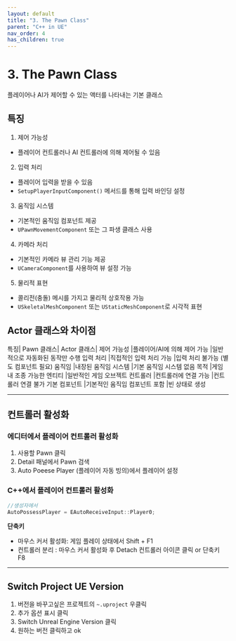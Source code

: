 ```yaml
---
layout: default
title: "3. The Pawn Class"
parent: "C++ in UE"
nav_order: 4
has_children: true
---
```


# 3. The Pawn Class
플레이어나 AI가 제어할 수 있는 액터를 나타내는 기본 클래스

## 특징
1. 제어 가능성
- 플레이어 컨트롤러나 AI 컨트롤러에 의해 제어될 수 있음
2. 입력 처리
- 플레이어 입력을 받을 수 있음
- `SetupPlayerInputComponent()` 메서드를 통해 입력 바인딩 설정
3. 움직임 시스템
- 기본적인 움직임 컴포넌트 제공
- `UPawnMovementComponent` 또는 그 파생 클래스 사용
4. 카메라 처리
- 기본적인 카메라 뷰 관리 기능 제공
- `UCameraComponent`를 사용하여 뷰 설정 가능
5. 물리적 표현
- 콜리전(충돌) 메시를 가지고 물리적 상호작용 가능
- `USkeletalMeshComponent` 또는 `UStaticMeshComponent`로 시각적 표현

## Actor 클래스와 차이점

특징|	Pawn 클래스|	Actor 클래스|
제어 가능성	|플레이어/AI에 의해 제어 가능	|일반적으로 자동화된 동작만 수행
입력 처리	|직접적인 입력 처리 가능	|입력 처리 불가능 (별도 컴포넌트 필요)
움직임	|내장된 움직임 시스템	|기본 움직임 시스템 없음
목적	|게임 내 조종 가능한 엔티티	|일반적인 게임 오브젝트
컨트롤러	|컨트롤러에 연결 가능	|컨트롤러 연결 불가
기본 컴포넌트	|기본적인 움직임 컴포넌트 포함	|빈 상태로 생성

---

## 컨트롤러 활성화
### 에디터에서 플레이어 컨트롤러 활성화
1. 사용할 Pawn 클릭
2. Detail 패널에서 Pawn 검색
3. Auto Poeese Player (플레이어 자동 빙의)에서 플레이어 설정

### C++에서 플레이어 컨트롤러 활성화

```c++
//생성자에서
AutoPossessPlayer = EAutoReceiveInput::Player0;
```

**단축키**
- 마우스 커서 활성화: 게임 플레이 상태에서 Shift + F1
- 컨트롤러 분리 : 마우스 커서 활성화 후 Detach 컨트롤러 아이콘 클릭 or 단축키 F8

---

## Switch Project UE Version
1. 버전을 바꾸고싶은 프로젝트의 `~.uproject` 우클릭
2. 추가 옵션 표시 클릭
3. Switch Unreal Engine Version 클릭
4. 원하는 버전 클릭하고 ok